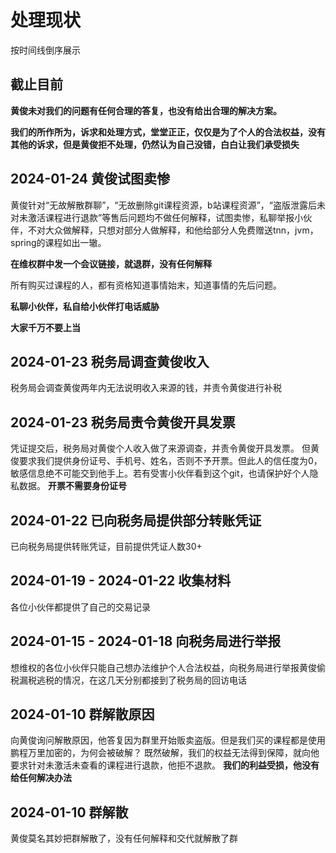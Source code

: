 
# 处理现状
按时间线倒序展示

## 截止目前
**黄俊未对我们的问题有任何合理的答复，也没有给出合理的解决方案。**

**我们的所作所为，诉求和处理方式，堂堂正正，仅仅是为了个人的合法权益，没有其他的诉求，但是黄俊拒不处理，仍然认为自己没错，白白让我们承受损失**


## 2024-01-24 黄俊试图卖惨
黄俊针对“无故解散群聊”，“无故删除git课程资源，b站课程资源”，“盗版泄露后未对未激活课程进行退款”等售后问题均不做任何解释，试图卖惨，私聊举报小伙伴，不对大众做解释，只想对部分人做解释，和他给部分人免费赠送tnn，jvm，spring的课程如出一辙。

**在维权群中发一个会议链接，就退群，没有任何解释**

所有购买过课程的人，都有资格知道事情始末，知道事情的先后问题。

**私聊小伙伴，私自给小伙伴打电话威胁**

**大家千万不要上当**

## 2024-01-23 税务局调查黄俊收入
税务局会调查黄俊两年内无法说明收入来源的钱，并责令黄俊进行补税

## 2024-01-23 税务局责令黄俊开具发票
凭证提交后，税务局对黄俊个人收入做了来源调查，并责令黄俊开具发票。
但黄俊要求我们提供身份证号、手机号、姓名，否则不予开票。但此人的信任度为0，敏感信息绝不可能交到他手上。若有受害小伙伴看到这个git，也请保护好个人隐私数据。
**开票不需要身份证号**

## 2024-01-22 已向税务局提供部分转账凭证
已向税务局提供转账凭证，目前提供凭证人数30+


## 2024-01-19 - 2024-01-22 收集材料
各位小伙伴都提供了自己的交易记录


## 2024-01-15 - 2024-01-18 向税务局进行举报
想维权的各位小伙伴只能自己想办法维护个人合法权益，向税务局进行举报黄俊偷税漏税逃税的情况，在这几天分别都接到了税务局的回访电话


## 2024-01-10 群解散原因
向黄俊询问解散原因，他答复因为群里开始贩卖盗版。但是我们买的课程都是使用鹏程万里加密的，为何会被破解？
既然破解，我们的权益无法得到保障，就向他要求针对未激活未查看的课程进行退款，他拒不退款。
**我们的利益受损，他没有给任何解决办法**


## 2024-01-10 群解散
黄俊莫名其妙把群解散了，没有任何解释和交代就解散了群

